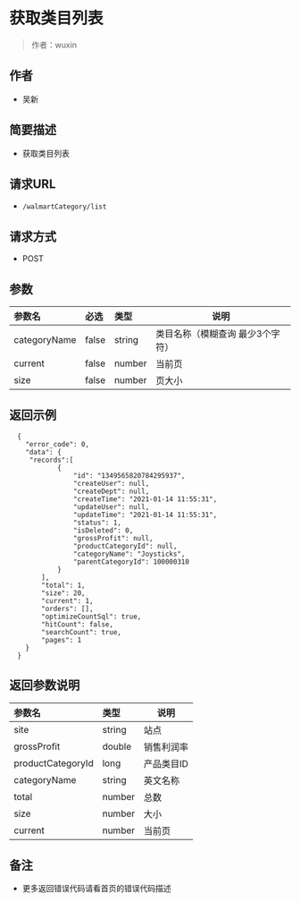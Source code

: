 # 获取类目列表

> 作者：wuxin

## 作者
- 吴新

    
## 简要描述

- 获取类目列表

## 请求URL
- `/walmartCategory/list `
  
## 请求方式
- POST 

## 参数

|参数名|必选|类型|说明|
|:----    |:---|:----- |-----   |
|categoryName |false  |string |类目名称（模糊查询 最少3个字符）   |
|current |false  |number |当前页   |
|size |false  |number |页大小   |

## 返回示例 

``` 
  {
    "error_code": 0,
    "data": {
     "records":[
			{
				"id": "1349565820784295937",
				"createUser": null,
				"createDept": null,
				"createTime": "2021-01-14 11:55:31",
				"updateUser": null,
				"updateTime": "2021-01-14 11:55:31",
				"status": 1,
				"isDeleted": 0,
				"grossProfit": null,
				"productCategoryId": null,
				"categoryName": "Joysticks",
				"parentCategoryId": 100000310
			}
    	],
		"total": 1,
        "size": 20,
        "current": 1,
        "orders": [],
        "optimizeCountSql": true,
        "hitCount": false,
        "searchCount": true,
        "pages": 1
    }
  }
```

## 返回参数说明 

|参数名|类型|说明|
|:-----  |:-----|-----                           |
|  site | string    | 站点  |
|  grossProfit | double    | 销售利润率  |
|  productCategoryId | long    | 产品类目ID  |
|  categoryName |   string  | 英文名称  |
|  total |  number   |  总数 |
|  size |  number   |  大小 |
|  current |  number   |  当前页 |

## 备注 

- 更多返回错误代码请看首页的错误代码描述